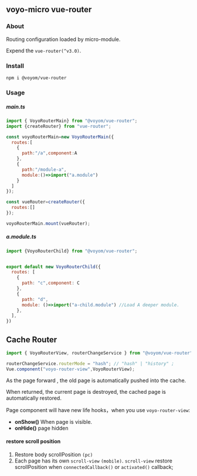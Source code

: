 voyo-micro vue-router
---
### About

Routing configuration loaded by micro-module.

Expend the `vue-router(^v3.0)`.

### Install
```
npm i @voyom/vue-router
```

### Usage

##### main.ts
```js
import { VoyoRouterMain} from "@voyom/vue-router";
import {createRouter} from "vue-router"; 

const voyoRouterMain=new VoyoRouterMain({
  routes:[
    {
      path:"/a",component:A
    },
    {
      path:"/module-a",
      module:()=>import("a.module")
    }
  ]
});

const vueRouter=createRouter({
  routes:[]
});

voyoRouterMain.mount(vueRouter);
```

##### a.module.ts
```js
import {VoyoRouterChild} from "@voyom/vue-router";


export default new VoyoRouterChild({
  routes: [
    {
      path: "c",component: C
    },
    { 
      path: "d",
      module: ()=>import("a-child.module") //Load A deeper module.
    },
  ],
})

```


Cache Router
---
```javascript
import { VoyoRouterView, routerChangeService } from "@voyom/vue-router";

routerChangeService.routerMode = "hash"; // "hash" | "history" ;
Vue.component("voyo-router-view",VoyoRouterView);
```

As the page forward , the old page is automatically pushed into the cache.

When returned, the current page is destroyed, the cached page is automatically restored.

Page component will have new life hooks，when you use `voyo-router-view`:
- **onShow()** When page is visible.
- **onHide()** page hidden

#### restore scroll position

1. Restore body scrollPosition `(pc)`
2. Each page has its own `scroll-view` `(mobile)`.  `scroll-view` restore scrollPosition when `connectedCallback()` or `activated()` callback;


